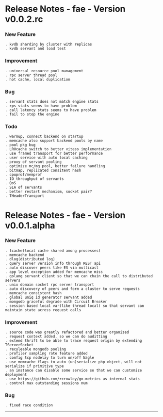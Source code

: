 Release Notes - fae - Version v0.0.2.rc
=======================================

### New Feature

    . kvdb sharding by cluster with replicas
    . kvdb servant and load test

### Improvement

    . universal resource pool management
    . rpc server thread pool
    . hot cache, local duplication

###  Bug

    . servant stats does not match engine stats
    . rps stats seems to have problem
    . call latency stats seems to have problem
    . fail to stop the engine

### Todo

    . warmup, connect backend on startup
    . memcache also support backend pools by name
    . pool pkg bug
    . LRUcache switch to better vitess implementation
    . use framed transport for better performance 
    . user service with auto local caching
    . proxy of servant pooling
    . optimize mc/mg pool, better failure handling
    . bitmap, replicated consitent hash
    . cpuprof/memprof
    . IO throughput of servants
    . QoS
    . SLA of servants
    . better restart mechanism, socket pair?
    . THeaderTransport

Release Notes - fae - Version v0.0.1.alpha
==========================================

### New Feature

    . lcache(local cache shared among processes)
    . memcache backend
    . dlog(distributed log)
    . query server version info through REST api
    . auto discover peers like ES via multicast
    . app level exception added for memcache miss
    . golang servant client so that we can chain the call to distributed servers
    . unix domain socket rpc server transport
    . auto discovery of peers and form a cluster to serve requests
    . memcache consistent hash
    . global uniq id generator servant added
    . mongodb graceful degrade with Circuit Breaker
    . session based local var(like thread local) so that servant can maintain state across request calls

### Improvement

    . source code was greatly refactored and better organized
    . request context added, so we can do auditting
    . extend thrift to be able to trace request origin by extending TServerSocket
    . recyleable mongodb pooling 
    . profiler sampling rate feature added
    . config tcp nodelay to turn on/off Nagle
    . use memcache flags to auto (un)serialize php object, will not serialize if primitive type
    . an instance can disable some service so that we can customize deployment
    . use https://github.com/rcrowley/go-metrics as internal stats
    . control max outstanding sessions num

### Bug

    . fixed race condition



----
